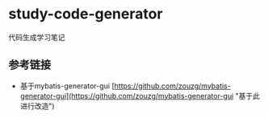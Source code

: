 # study-code-generator #
代码生成学习笔记

## 参考链接 ##
- 基于mybatis-generator-gui [https://github.com/zouzg/mybatis-generator-gui](https://github.com/zouzg/mybatis-generator-gui "基于此进行改造")


















